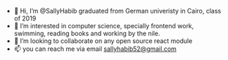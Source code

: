 - 👋 Hi, I’m @SallyHabib graduated from German univeristy in Cairo, class of 2019
- 👀 I’m interested in computer science, specially frontend work, swimming, reading books and working by the nile.
- 💞️ I’m looking to collaborate on any open source react module
- 📫 you can reach me via email sallyhabib52@gmail.com

<!---
SallyHabib/SallyHabib is a ✨ special ✨ repository because its `README.md` (this file) appears on your GitHub profile.
You can click the Preview link to take a look at your changes.
--->

